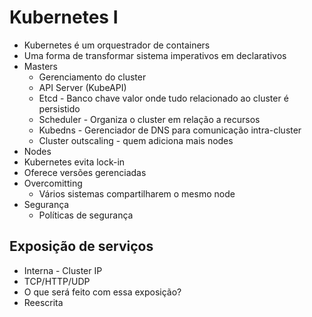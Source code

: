 # Kubernetes I

- Kubernetes é um orquestrador de containers
- Uma forma de transformar sistema imperativos em declarativos
- Masters
    - Gerenciamento do cluster
    - API Server (KubeAPI)
    - Etcd - Banco chave valor onde tudo relacionado ao cluster é persistido
    - Scheduler - Organiza o cluster em relação a recursos
    - Kubedns - Gerenciador de DNS para comunicação intra-cluster
    - Cluster outscaling - quem adiciona mais nodes
- Nodes
- Kubernetes evita lock-in
- Oferece versões gerenciadas
- Overcomitting
    - Vários sistemas compartilharem o mesmo node
- Segurança
    - Políticas de segurança

## Exposição de serviços

- Interna - Cluster IP
- TCP/HTTP/UDP
- O que será feito com essa exposição?
- Reescrita